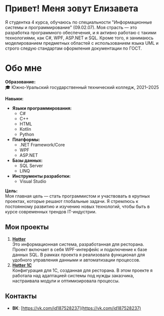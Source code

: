 # Привет! Меня зовут Елизавета

Я студентка 4 курса, обучаюсь по специальности "Информационные системы и программирование" (09.02.07). Моя страсть — это разработка программного обеспечения, и я активно работаю с такими технологиями, как C#, WPF, ASP.NET и SQL. Кроме того, я занимаюсь моделированием предметных областей с использованием языка UML и строго следую стандартам оформления документации по ГОСТ.

# Обо мне

**Образование:**  
🎓 Южно-Уральский государственный технический колледж, 2021–2025

**Навыки:**  
- **Языки программирования:**  
  - C#  
  - C++  
  - HTML  
  - Kotlin  
  - Python  
- **Платформы:**  
  - .NET Framework/Core  
  - WPF  
  - ASP.NET  
- **Базы данных:**  
  - SQL Server  
  - LINQ  
- **Инструменты разработки:**  
  - Visual Studio  

**Цель:**  
Моя главная цель — стать программистом и участвовать в крупных проектах, которые решают глобальные задачи. Я стремлюсь к постоянному развитию и изучению новых технологий, чтобы быть в курсе современных трендов IT-индустрии.


## Мои проекты
1. **[Hotter]()**  
   Это информационная система, разработанная для ресторана. Проект включает в себя WPF-интерфейс и подключение к базе данных SQL. В рамках проекта я реализовала функционал для удобного управления данными и автоматизации процессов. 
2. **[Hotter 1С]()**  
   Конфигурация для 1С, созданная для ресторана. В этом проекте я работала над адаптацией системы под нужды заказчика, настраивала модули и оптимизировала процессы.

## Контакты  
- **ВК**: [https://vk.com/id187528237](https://vk.com/id187528237)  

